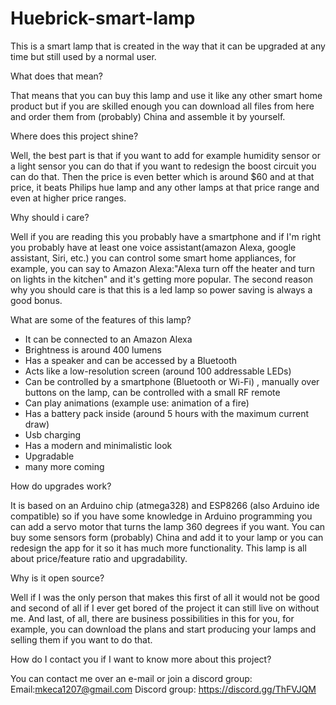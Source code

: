 # Huebrick-smart-lamp
This is a smart lamp that is created in the way that it can be upgraded at any time but still used by a normal user.

What does that mean?

That means that you can buy this lamp and use it like any other smart home product but if you are skilled enough you can download all files from here and order them from (probably) China and assemble it by yourself. 

Where does this project shine?

Well, the best part is that if you want to add for example humidity sensor or a light sensor you can do that if you want to redesign the boost circuit you can do that. Then the price is even better which is around $60 and at that price, it beats Philips hue lamp and any other lamps at that price range and even at higher price ranges.

Why should i care?

Well if you are reading this you probably have a smartphone and if I'm right you probably have at least one voice assistant(amazon Alexa, google assistant, Siri, etc.)  you can control some smart home appliances, for example, you can say to Amazon Alexa:"Alexa turn off the heater and turn on lights in the kitchen" and it's getting more popular. The second reason why you should care is that this is a led lamp so power saving is always a good bonus.

What are some of the features of this lamp?

- It can be connected to an Amazon Alexa
- Brightness is around 400 lumens 
- Has a speaker and can be accessed by a Bluetooth
- Acts like a low-resolution screen (around 100 addressable LEDs)
- Can be controlled by a smartphone (Bluetooth or Wi-Fi) , manually over buttons on the lamp, can be controlled with a small RF remote
- Can play animations (example use: animation of a fire)
- Has a battery pack inside (around 5 hours with the maximum current draw)
- Usb charging 
- Has a modern and minimalistic look
- Upgradable
- many more coming

How do upgrades work?

It is based on an Arduino chip (atmega328) and ESP8266 (also Arduino ide compatible) so if you have some knowledge in Arduino programming you can add a servo motor that turns the lamp 360 degrees if you want. You can buy some sensors form (probably) China and add it to your lamp or you can redesign the app for it so it has much more functionality. This lamp is all about price/feature ratio and upgradability.

Why is it open source?

Well if I was the only person that makes this first of all it would not be good and second of all if I ever get bored of the project it can still live on without me. And last, of all, there are business possibilities in this for you, for example, you can download the plans and start producing your lamps and selling them if you want to do that.

How do I contact you if I want to know more about this project?

You can contact me over an e-mail or join a discord group:
Email:mkeca1207@gmail.com
Discord group: https://discord.gg/ThFVJQM 
